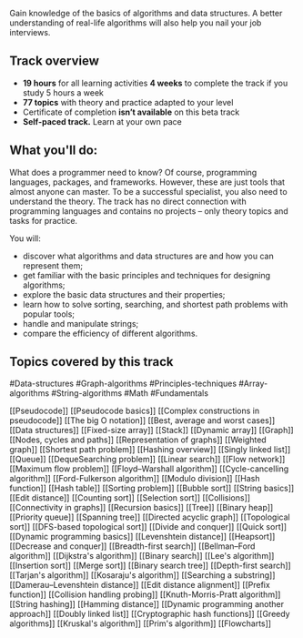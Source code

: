 Gain knowledge of the basics of algorithms and data structures. A better understanding of real-life algorithms will also help you nail your job interviews.
## Track overview

- **19 hours** for all learning activities **4 weeks** to complete the track if you study 5 hours a week
- **77 topics** with theory and practice adapted to your level
- Certificate of completion **isn’t available** on this beta track
- **Self-paced track.** Learn at your own pace

## What you'll do:

What does a programmer need to know? Of course, programming languages, packages, and frameworks. However, these are just tools that almost anyone can master. To be a successful specialist, you also need to understand the theory. The track has no direct connection with programming languages and contains no projects – only theory topics and tasks for practice. 

You will:

- discover what algorithms and data structures are and how you can represent them;
- get familiar with the basic principles and techniques for designing algorithms;
- explore the basic data structures and their properties;
- learn how to solve sorting, searching, and shortest path problems with popular tools;
- handle and manipulate strings; 
- compare the efficiency of different algorithms.

## Topics covered by this track

#Data-structures #Graph-algorithms #Principles-techniques
#Array-algorithms #String-algorithms #Math #Fundamentals

[[Pseudocode]]
[[Pseudocode basics]]
[[Complex constructions in pseudocode]]
[[The big O notation]]
[[Best, average and worst cases]]
[[Data structures]]
[[Fixed-size array]]
[[Stack]]
[[Dynamic array]]
[[Graph]]
[[Nodes, cycles and paths]]
[[Representation of graphs]]
[[Weighted graph]]
[[Shortest path problem]]
[[Hashing overview]]
[[Singly linked list]]
[[Queue]]
[[DequeSearching problem]]
[[Linear search]]
[[Flow network]]
[[Maximum flow problem]]
[[Floyd–Warshall algorithm]]
[[Cycle-cancelling algorithm]]
[[Ford-Fulkerson algorithm]]
[[Modulo division]]
[[Hash function]]
[[Hash table]]
[[Sorting problem]]
[[Bubble sort]]
[[String basics]]
[[Edit distance]]
[[Counting sort]]
[[Selection sort]]
[[Collisions]]
[[Connectivity in graphs]]
[[Recursion basics]]
[[Tree]]
[[Binary heap]]
[[Priority queue]]
[[Spanning tree]]
[[Directed acyclic graph]]
[[Topological sort]]
[[DFS-based topological sort]]
[[Divide and conquer]]
[[Quick sort]]
[[Dynamic programming basics]]
[[Levenshtein distance]]
[[Heapsort]]
[[Decrease and conquer]]
[[Breadth-first search]]
[[Bellman–Ford algorithm]]
[[Dijkstra's algorithm]]
[[Binary search]]
[[Lee's algorithm]]
[[Insertion sort]]
[[Merge sort]]
[[Binary search tree]]
[[Depth-first search]]
[[Tarjan's algorithm]]
[[Kosaraju's algorithm]]
[[Searching a substring]]
[[Damerau–Levenshtein distance]]
[[Edit distance alignment]]
[[Prefix function]]
[[Collision handling probing]]
[[Knuth-Morris-Pratt algorithm]]
[[String hashing]]
[[Hamming distance]]
[[Dynamic programming another approach]]
[[Doubly linked list]]
[[Cryptographic hash functions]]
[[Greedy algorithms]]
[[Kruskal's algorithm]]
[[Prim's algorithm]]
[[Flowcharts]]
